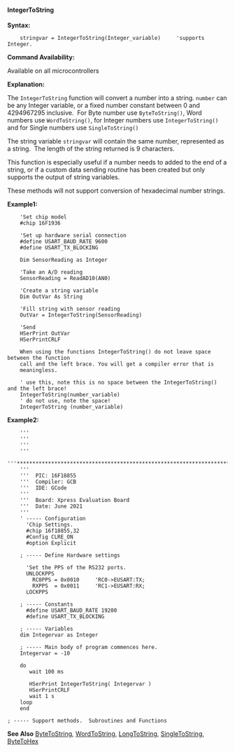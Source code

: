 <div class="section">

<div class="titlepage">

<div>

<div>

#### <span id="integertostring"></span>IntegerToString

</div>

</div>

</div>

<span class="strong">**Syntax:**</span>

``` screen
    stringvar = IntegerToString(Integer_variable)     'supports Integer.
```

<span class="strong">**Command Availability:**</span>

Available on all microcontrollers

<span class="strong">**Explanation:**</span>

The `IntegerToString` function will convert a number into a string.
`number` can be any Integer variable, or a fixed number constant between
0 and 4294967295 inclusive.  For Byte number use `ByteToString()`, Word
numbers use `WordToString()`, for Integer numbers use
`IntegerToString()` and for Single numbers use `SingleToString()`

The string variable `stringvar` will contain the same number,
represented as a string.  The length of the string returned is 9
characters.

This function is especially useful if a number needs to added to the end
of a string, or if a custom data sending routine has been created but
only supports the output of string variables.  
  
These methods will not support conversion of hexadecimal number
strings.  
  
<span class="strong">**Example1:**</span>

``` screen
    'Set chip model
    #chip 16F1936

    'Set up hardware serial connection
    #define USART_BAUD_RATE 9600
    #define USART_TX_BLOCKING

    Dim SensorReading as Integer

    'Take an A/D reading
    SensorReading = ReadAD10(AN0)

    'Create a string variable
    Dim OutVar As String

    'Fill string with sensor reading
    OutVar = IntegerToString(SensorReading)

    'Send
    HSerPrint OutVar
    HSerPrintCRLF

    When using the functions IntegerToString() do not leave space between the function
    call and the left brace. You will get a compiler error that is
    meaningless.

    ' use this, note this is no space between the IntegerToString() and the left brace!
    IntegerToString(number_variable)
    ' do not use, note the space!
    IntegerToString (number_variable)
```

  
  
<span class="strong">**Example2:**</span>

``` screen
    '''
    '''
    '''
    '''
    '''************************************************************************
    '''
    '''  PIC: 16F18855
    '''  Compiler: GCB
    '''  IDE: GCode
    '''
    '''  Board: Xpress Evaluation Board
    '''  Date: June 2021
    '''
    ' ----- Configuration
      'Chip Settings.
      #chip 16f18855,32
      #Config CLRE_ON
      #option Explicit

    ; ----- Define Hardware settings

      'Set the PPS of the RS232 ports.
      UNLOCKPPS
        RC0PPS = 0x0010     'RC0->EUSART:TX;
        RXPPS  = 0x0011     'RC1->EUSART:RX;
      LOCKPPS

    ; ----- Constants
      #define USART_BAUD_RATE 19200
      #define USART_TX_BLOCKING

    ; ----- Variables
    dim Integervar as Integer

    ; ----- Main body of program commences here.
    Integervar = -10

    do
       wait 100 ms

       HSerPrint IntegerToString( Integervar )
       HSerPrintCRLF
       wait 1 s
    loop
    end

; ----- Support methods.  Subroutines and Functions
```

  
  
<span class="strong">**See Also**</span>
<a href="bytetohex" class="link" title="ByteToHex">ByteToString</a>,
<a href="wordtohex" class="link" title="WordToHex">WordToString</a>,
<a href="longtohex" class="link" title="LongToHex">LongToString</a>,
<a href="singletohex" class="link" title="SingleToHex">SingleToString</a>,
<a href="bytetohex" class="link" title="ByteToHex">ByteToHex</a>

</div>
